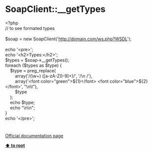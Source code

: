 # SoapClient::__getTypes




<div class="phpcode"><span class="html">
<span class="default">&lt;?php<br></span><span class="comment">// to see formated types<br><br></span><span class="default">$soap </span><span class="keyword">= new </span><span class="default">SoapClient</span><span class="keyword">(</span><span class="string">&apos;<a href="http://domain.com/ws.php?WSDL" rel="nofollow" target="_blank">http://domain.com/ws.php?WSDL</a>&apos;</span><span class="keyword">);<br><br>echo </span><span class="string">&apos;&lt;pre&gt;&apos;</span><span class="keyword">;<br>echo </span><span class="string">&apos;&lt;h2&gt;Types:&lt;/h2&gt;&apos;</span><span class="keyword">;<br></span><span class="default">$types </span><span class="keyword">= </span><span class="default">$soap</span><span class="keyword">-&gt;</span><span class="default">__getTypes</span><span class="keyword">();<br>foreach (</span><span class="default">$types </span><span class="keyword">as </span><span class="default">$type</span><span class="keyword">) {<br>&#xA0; &#xA0; </span><span class="default">$type </span><span class="keyword">= </span><span class="default">preg_replace</span><span class="keyword">(<br>&#xA0; &#xA0; &#xA0; &#xA0; array(</span><span class="string">&apos;/(\w+) ([a-zA-Z0-9]+)/&apos;</span><span class="keyword">, </span><span class="string">&apos;/\n /&apos;</span><span class="keyword">),<br>&#xA0; &#xA0; &#xA0; &#xA0; array(</span><span class="string">&apos;&lt;font color=&quot;green&quot;&gt;${1}&lt;/font&gt; &lt;font color=&quot;blue&quot;&gt;${2}&lt;/font&gt;&apos;</span><span class="keyword">, </span><span class="string">&quot;\n\t&quot;</span><span class="keyword">),<br>&#xA0; &#xA0; &#xA0; &#xA0; </span><span class="default">$type<br>&#xA0; &#xA0; </span><span class="keyword">);<br>&#xA0; &#xA0; echo </span><span class="default">$type</span><span class="keyword">;<br>&#xA0; &#xA0; echo </span><span class="string">&quot;\n\n&quot;</span><span class="keyword">;<br>}<br>echo </span><span class="string">&apos;&lt;/pre&gt;&apos;</span><span class="keyword">;</span>
</span>
</div>
  

#

[Official documentation page](https://www.php.net/manual/en/soapclient.gettypes.php)

**[⬆ to root](/)**